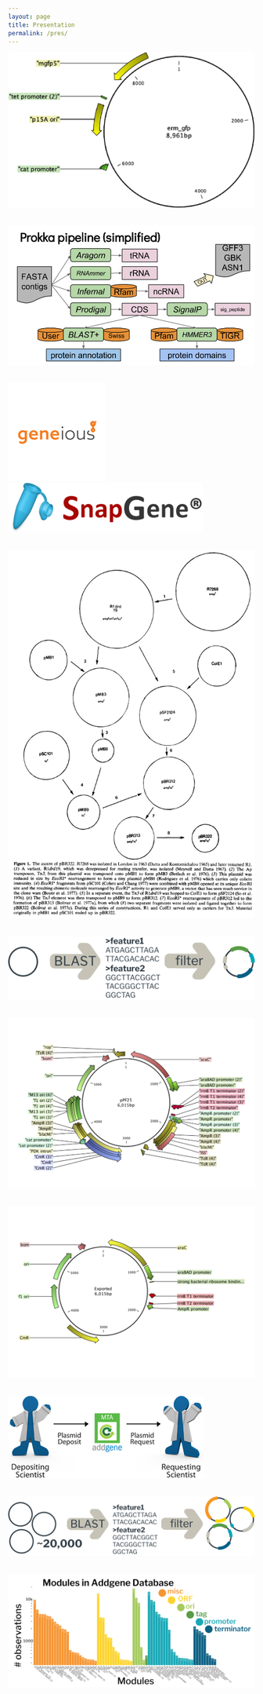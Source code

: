 ```yaml
---
layout: page
title: Presentation
permalink: /pres/
---
```


<img src="/images/pres/1.png"><br/><br/><br/>
<img src="/images/pres/3.png"><br/><br/><br/>
<img src="/images/pres/geneious.png">
<img src="/images/pres/SnapGene.png"><br/><br/><br/>
<img src="/images/pres/2.png"><br/><br/><br/>
<img src="/images/pres/9.png"><br/><br/><br/>
<img src="/images/pres/7.png"><br/><br/><br/>
<img src="/images/pres/8.png"><br/><br/><br/>
<img src="/images/pres/5.png"><br/><br/><br/>
<img src="/images/pres/4.png"><br/><br/><br/>
<img src="/images/pres/6.png"><br/><br/><br/>
<script src="https://cdn.plot.ly/plotly-latest.min.js"></script> 
<div id="f0b865f4-fef5-45dc-96aa-175c215beedf" style="height: 500px; width: 850px;" class="plotly-graph-div"></div><script type="text/javascript">window.PLOTLYENV=window.PLOTLYENV || {};window.PLOTLYENV.BASE_URL="https://plot.ly";Plotly.newPlot("f0b865f4-fef5-45dc-96aa-175c215beedf", [{"hoverinfo": "label+percent", "labels": ["At least one fragmented CDS in Addgene Repository", "No fragments"], "marker": {"colors": ["#f9a557", "#808080"], "line": {"color": "#000000", "width": 2}}, "textinfo": "value", "values": [18990, 1260], "type": "pie", "uid": "3a9c64fa-6afb-11e9-89e6-acbc32ac2c23"}], {"autosize": false, "height": 500, "title": "Number of plasmids with protein fragments", "titlefont": {"size": 24}, "width": 850}, {"showLink": true, "linkText": "Export to plot.ly"})</script>
<br/><br/><br/>
<div id="e40bd3b2-066f-4f38-bfa7-4229ca6fb8ac" style="height: 500px; width: 850px;" class="plotly-graph-div"></div><script type="text/javascript">window.PLOTLYENV=window.PLOTLYENV || {};window.PLOTLYENV.BASE_URL="https://plot.ly";Plotly.newPlot("e40bd3b2-066f-4f38-bfa7-4229ca6fb8ac", [{"marker": {"color": "#f9a557"}, "opacity": 0.8, "orientation": "h", "x": [142, 152, 195, 211, 330, 496, 678, 700, 746, 911, 1360, 1375, 1440, 4336, 4381, 4651, 4815, 6449, 10171, 13444], "y": ["c-Myc", "GFP (2)", "AmpR (3)", "HyPer-3", "env", "GCaMP6s", "M13 gene IV", "gag-pol", "M13 gene III", "large T antigen (2)", "SET1", "Rev", "GmR", "HIV-1 pol", "TcR (4)", "HIV-1 gag", "rop", "large T antigen", "lacZ (2)", "lacI"], "type": "bar", "uid": "4e8236ec-6ae8-11e9-89e6-acbc32ac2c23"}], {"autosize": false, "height": 500, "margin": {"b": 55, "l": 145, "t": 60}, "title": "Top Protein Fragments in Addgene plasmid repository", "titlefont": {"size": 24}, "width": 850, "xaxis": {"autorange": true, "title": "Number of Fragmented Proteins", "titlefont": {"size": 18}, "type": "log"}}, {"showLink": false, "linkText": "Export to plot.ly"},{displayModeBar: false})</script>
<br/><br/><br/>
<img src="/images/pres/pUC19.png"><br/><br/><br/>
<img src="/images/before_after.png">  
